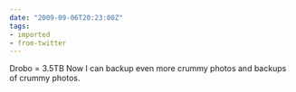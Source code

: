 ```yaml
---
date: "2009-09-06T20:23:00Z"
tags:
- imported
- from-twitter
---
```

Drobo = 3.5TB Now I can backup even more crummy photos and backups of crummy photos.
